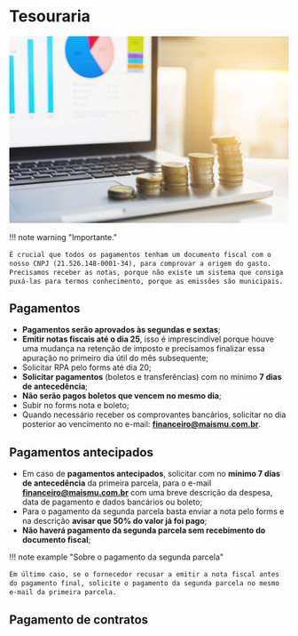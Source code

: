 # Tesouraria

![tesouraria1](/assets/images/tesouraria1.jpg#center)

!!! note warning "Importante."

    É crucial que todos os pagamentos tenham um documento fiscal com o nosso CNPJ (21.526.148-0001-34), para comprovar a origem do gasto. 
    Precisamos receber as notas, porque não existe um sistema que consiga puxá-las para termos conhecimento, porque as emissões são municipais.

## Pagamentos

 - **Pagamentos serão aprovados às segundas e sextas**;
 - **Emitir notas fiscais até o dia 25**, isso é imprescindível porque houve uma mudança na retenção de imposto e precisamos finalizar essa apuração no primeiro dia útil do mês subsequente;
 - Solicitar RPA pelo forms até dia 20;
 - **Solicitar pagamentos** (boletos e transferências) com no mínimo **7 dias de antecedência**;
 - **Não serão pagos boletos que vencem no mesmo dia**;
 - Subir no forms nota e boleto;
 - Quando necessário receber os comprovantes bancários, solicitar no dia posterior ao vencimento no e-mail: **financeiro@maismu.com.br**.

## Pagamentos antecipados

 - Em caso de **pagamentos antecipados**, solicitar com no **mínimo 7 dias de antecedência** da primeira parcela, para o e-mail **financeiro@maismu.com.br** com uma breve descrição da despesa, data de pagamento e dados bancários ou boleto;
 - Para o pagamento da segunda parcela basta enviar a nota pelo forms e na descrição **avisar que 50% do valor já foi pago**;
 - **Não haverá pagamento da segunda parcela sem recebimento do documento fiscal**;

 !!! note example "Sobre o pagamento da segunda parcela"

    Em último caso, se o fornecedor recusar a emitir a nota fiscal antes do pagamento final, solicite o pagamento da segunda parcela no mesmo e-mail da primeira parcela.

 ## Pagamento de contratos